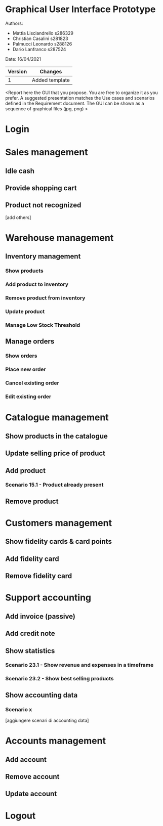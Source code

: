 # Graphical User Interface Prototype  

Authors: 
- Mattia Lisciandrello s286329
- Christian Casalini s281823
- Palmucci Leonardo s288126
- Dario Lanfranco s287524 

Date: 16/04/2021

| Version | Changes |
| ------- |---------|
| 1 | Added template|

\<Report here the GUI that you propose. You are free to organize it as you prefer. A suggested presentation matches the Use cases and scenarios defined in the Requirement document. The GUI can be shown as a sequence of graphical files (jpg, png)  >

# Login

# Sales management
## Idle cash

## Provide shopping cart

## Product not recognized

[add others]

# Warehouse management

## Inventory management

### Show products

### Add product to inventory

### Remove product from inventory

### Update product

### Manage Low Stock Threshold

## Manage orders

### Show orders

### Place new order

### Cancel existing order

### Edit existing order

# Catalogue management

## Show products in the catalogue

## Update selling price of product

## Add product

### Scenario 15.1 - Product already present

## Remove product

# Customers management

## Show fidelity cards & card points

## Add fidelity card

## Remove fidelity card

# Support accounting

## Add invoice (passive)

## Add credit note

## Show statistics

### Scenario 23.1 - Show revenue and expenses in a timeframe

### Scenario 23.2 - Show best selling products

## Show accounting data

### Scenario  x
[aggiungere scenari di accounting data]

# Accounts management

## Add account

## Remove account

## Update account

# Logout
